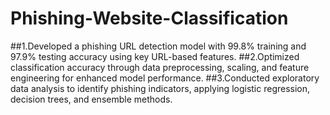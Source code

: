 # Phishing-Website-Classification
##1.Developed a phishing URL detection model with 99.8% training and 97.9% testing accuracy using key URL-based features.
##2.Optimized classification accuracy through data preprocessing, scaling, and feature engineering for enhanced model performance.
##3.Conducted exploratory data analysis to identify phishing indicators, applying logistic regression, decision trees, and ensemble methods.
